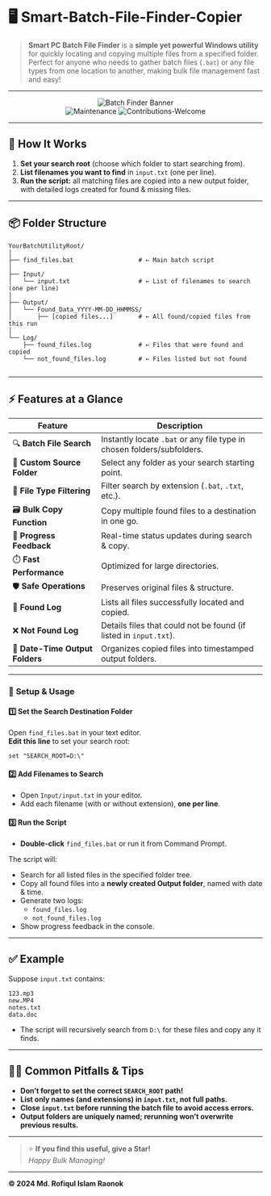 # 🖥️ Smart-Batch-File-Finder-Copier

> **Smart PC Batch File Finder** is a **simple yet powerful Windows utility** for quickly locating and copying multiple files from a specified folder.  
> Perfect for anyone who needs to gather batch files (`.bat`) or any file types from one location to another, making bulk file management fast and easy!

---

<div align="center">

![Batch Finder Banner](https://img.shields.io/badge/Windows-Batch%20Utility-blue?style=for-the-badge&logo=windows)  
![Maintenance](https://img.shields.io/badge/Maintained-Yes-success?style=flat-square)
![Contributions-Welcome](https://img.shields.io/badge/Contributions-Welcome-brightgreen?style=flat-square)

</div>

---

## 🚦 How It Works

1. **Set your search root** (choose which folder to start searching from).
2. **List filenames you want to find** in `input.txt` (one per line).
3. **Run the script:** all matching files are copied into a new output folder, with detailed logs created for found & missing files.

---

## 📦 Folder Structure

```plaintext
YourBatchUtilityRoot/
│
├── find_files.bat                  # ← Main batch script
│
├── Input/
│   └── input.txt                   # ← List of filenames to search (one per line)
│
├── Output/
│   └── Found_Data_YYYY-MM-DD_HHMMSS/
│       ├── [copied files...]       # ← All found/copied files from this run
│
└── Log/
    ├── found_files.log             # ← Files that were found and copied
    └── not_found_files.log         # ← Files listed but not found


```

---

## ⚡ Features at a Glance

| Feature               | Description                                                                 |
|-----------------------|-----------------------------------------------------------------------------|
| 🔍 **Batch File Search**      | Instantly locate `.bat` or any file type in chosen folders/subfolders.    |
| 📂 **Custom Source Folder**   | Select any folder as your search starting point.                         |
| 🎯 **File Type Filtering**    | Filter search by extension (`.bat`, `.txt`, etc.).                       |
| 🗃️ **Bulk Copy Function**     | Copy multiple found files to a destination in one go.                    |
| 💬 **Progress Feedback**      | Real-time status updates during search & copy.                           |
| ⏱️ **Fast Performance**       | Optimized for large directories.                                         |
| 🛡️ **Safe Operations**        | Preserves original files & structure.                                    |
| 📝 **Found Log**              | Lists all files successfully located and copied.                         |
| ❌ **Not Found Log**           | Details files that could not be found (if listed in `input.txt`).        |
| 📅 **Date-Time Output Folders**| Organizes copied files into timestamped output folders.                  |

---

### 🔧 **Setup & Usage**

#### 1️⃣ Set the Search Destination Folder

Open `find_files.bat` in your text editor.  
**Edit this line** to set your search root:
```batch
set "SEARCH_ROOT=D:\"
```

#### 2️⃣ Add Filenames to Search

- Open `Input/input.txt` in your editor.
- Add each filename (with or without extension), **one per line**.

#### 3️⃣ Run the Script

- **Double-click** `find_files.bat` or run it from Command Prompt.

The script will:
- Search for all listed files in the specified folder tree.
- Copy all found files into a **newly created Output folder**, named with date & time.
- Generate two logs:  
  - `found_files.log`
  - `not_found_files.log`
- Show progress feedback in the console.

---

## ✅ Example

Suppose `input.txt` contains:
```
123.mp3
new.MP4
notes.txt
data.doc
```
- The script will recursively search from `D:\` for these files and copy any it finds.

---

## 🙋‍♂️ Common Pitfalls & Tips

- **Don’t forget to set the correct `SEARCH_ROOT` path!**
- **List only names (and extensions) in `input.txt`, not full paths.**
- **Close `input.txt` before running the batch file to avoid access errors.**
- **Output folders are uniquely named; rerunning won’t overwrite previous results.**

---

> ⭐ **If you find this useful, give a Star!**  
> _Happy Bulk Managing!_

---

**© 2024 Md. Rofiqul Islam Raonok**
